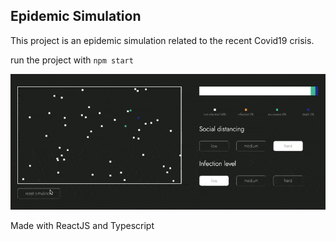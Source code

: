 <h2>Epidemic Simulation</h2>

This project is an epidemic simulation related to the recent Covid19 crisis.

run the project with `npm start`

![grab-landing-page](https://github.com/BenDuh/epidemic-simulation/blob/master/sources/infectionSimulation.gif)

Made with ReactJS and Typescript
